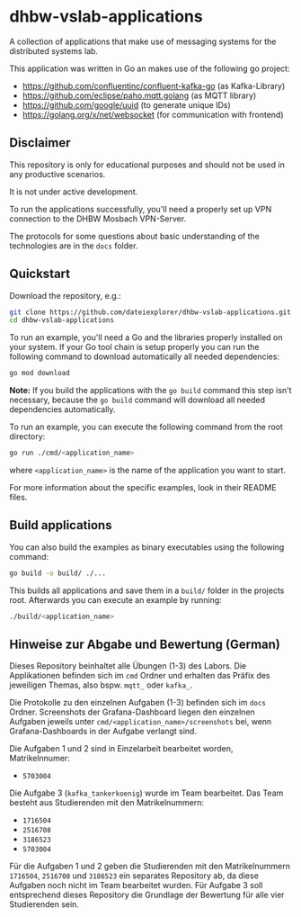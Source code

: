 # dhbw-vslab-applications

A collection of applications that make use of messaging systems for the
distributed systems lab.

This application was written in Go an makes use of the following go project:
- https://github.com/confluentinc/confluent-kafka-go (as Kafka-Library)
- https://github.com/eclipse/paho.mqtt.golang (as MQTT library)
- https://github.com/google/uuid (to generate unique IDs)
- https://golang.org/x/net/websocket (for communication with frontend)

## Disclaimer

This repository is only for educational purposes and should not be used in any
productive scenarios.

It is not under active development.

To run the applications successfully, you'll need a properly set up VPN
connection to the DHBW Mosbach VPN-Server.

The protocols for some questions about basic understanding of the technologies
are in the `docs` folder.

## Quickstart

Download the repository, e.g.:

```sh
git clone https://github.com/dateiexplorer/dhbw-vslab-applications.git
cd dhbw-vslab-applications
```

To run an example, you'll need a Go and the libraries properly installed on
your system. If your Go tool chain is setup properly you can run the following
command to download automatically all needed dependencies:

```sh
go mod download
```

**Note:** If you build the applications with the `go build` command this
step isn't necessary, because the `go build` command will download all needed
dependencies automatically.

To run an example, you can execute the following command from the root
directory:

```sh
go run ./cmd/<application_name>
```

where `<application_name>` is the name of the application you want to start.

For more information about the specific examples, look in their README files.

## Build applications

You can also build the examples as binary executables using the following
command:

```sh
go build -o build/ ./...
```

This builds all applications and save them in a `build/` folder in the projects
root. Afterwards you can execute an example by running:

```sh
./build/<application_name>
```

## Hinweise zur Abgabe und Bewertung (German)

Dieses Repository beinhaltet alle Übungen (1-3) des Labors. Die Applikationen
befinden sich im `cmd` Ordner und erhalten das Präfix des jeweiligen Themas,
also bspw. `mqtt_` oder `kafka_`.

Die Protokolle zu den einzelnen Aufgaben (1-3) befinden sich im `docs` Ordner.
Screenshots der Grafana-Dashboard liegen den einzelnen Aufgaben jeweils unter
`cmd/<application_name>/screenshots` bei, wenn Grafana-Dashboards in der
Aufgabe verlangt sind.

Die Aufgaben 1 und 2 sind in Einzelarbeit bearbeitet worden, Matrikelnnumer:
- `5703004` 

Die Aufgabe 3 (`kafka_tankerkoenig`) wurde im Team bearbeitet. Das Team
besteht aus Studierenden mit den Matrikelnummern:

- `1716504`
- `2516708`
- `3186523`
- `5703004`

Für die Aufgaben 1 und 2 geben die Studierenden mit den Matrikelnummern
`1716504`, `2516708` und `3186523` ein separates Repository ab, da diese
Aufgaben noch nicht im Team bearbeitet wurden.
Für Aufgabe 3 soll entsprechend dieses Repository die Grundlage der Bewertung
für alle vier Studierenden sein.
